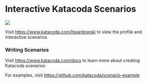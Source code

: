 # Interactive Katacoda Scenarios

[![](http://shields.katacoda.com/katacoda/ltwardowski/count.svg)](https://www.katacoda.com/ltwardowski "Get your profile on Katacoda.com")

Visit https://www.katacoda.com/ltwardowski to view the profile and interactive scenarios

### Writing Scenarios
Visit https://www.katacoda.com/docs to learn more about creating Katacoda scenarios

For examples, visit https://github.com/katacoda/scenario-example
